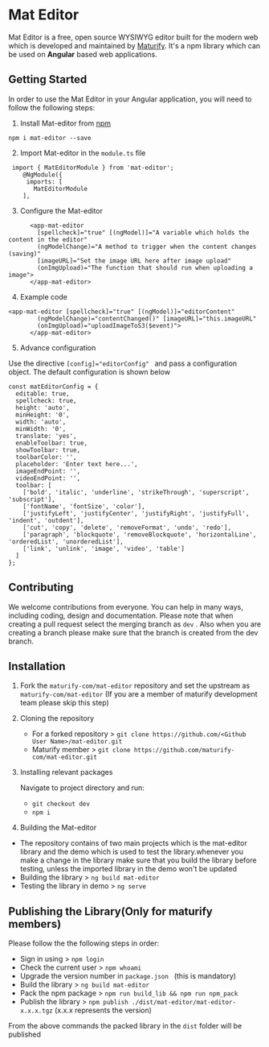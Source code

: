 # Mat Editor

Mat Editor is a free, open source WYSIWYG editor built for the modern web which is developed and maintained by [Maturify](https://www.maturify.com/). It's a npm library which can be used on **Angular** based web applications.

## Getting Started

In order to use the Mat Editor in your Angular application, you will need to follow the following steps:

1. Install Mat-editor from [npm](https://www.npmjs.com/package/mat-editor)

`npm i mat-editor --save` 

2. Import Mat-editor  in the `module.ts` file 

``` 
 import { MatEditorModule } from 'mat-editor';
    @NgModule({
     imports: [
       MatEditorModule
    ],
```

3.  Configure the Mat-editor

``` 
      <app-mat-editor 
        [spellcheck]="true" [(ngModel)]="A variable which holds the content in the editor"
        (ngModelChange)="A method to trigger when the content changes (saving)" 
        [imageURL]="Set the image URL here after image upload"
        (onImgUpload)="The function that should run when uploading a image">
      </app-mat-editor>
```

4.  Example code

``` 
<app-mat-editor [spellcheck]="true" [(ngModel)]="editorContent"
        (ngModelChange)="contentChanged()" [imageURL]="this.imageURL"
        (onImgUpload)="uploadImageToS3($event)">
      </app-mat-editor>
```

5.  Advance configuration

Use the directive `[config]="editorConfig" ` and pass a configuration object. The default configuration is shown below

``` 
const matEditorConfig = {
  editable: true,
  spellcheck: true,
  height: 'auto',
  minHeight: '0',
  width: 'auto',
  minWidth: '0',
  translate: 'yes',
  enableToolbar: true,
  showToolbar: true,
  toolbarColor: '',
  placeholder: 'Enter text here...',
  imageEndPoint: '',
  videoEndPoint: '',
  toolbar: [
    ['bold', 'italic', 'underline', 'strikeThrough', 'superscript', 'subscript'],
    ['fontName', 'fontSize', 'color'],
    ['justifyLeft', 'justifyCenter', 'justifyRight', 'justifyFull', 'indent', 'outdent'],
    ['cut', 'copy', 'delete', 'removeFormat', 'undo', 'redo'],
    ['paragraph', 'blockquote', 'removeBlockquote', 'horizontalLine', 'orderedList', 'unorderedList'],
    ['link', 'unlink', 'image', 'video', 'table']
  ]
};

```

## Contributing

We welcome contributions from everyone. You can help in many ways, including coding, design and documentation. Please note that when creating a pull request select the merging branch as `dev` . Also when you are creating a branch please make sure that the branch is created from the dev branch.

## Installation

1. Fork the `maturify-com/mat-editor` repository and set the upstream as `maturify-com/mat-editor` (If you are a member of maturify development team please skip this step)

2.  Cloning the repository

    -  For a forked repository   > `git clone https://github.com/<Github User Name>/mat-editor.git` 
    -  Maturify member           > `git clone https://github.com/maturify-com/mat-editor.git` 

3.  Installing relevant packages 

    Navigate to project directory and run:

     - `git checkout dev` 
     - `npm i` 

4.  Building the Mat-editor

* The repository contains of two main projects which is the mat-editor library and the demo which is used to test the library.whenever you make a change in the library make sure that you build the library before testing, unless the imported library in the demo won't be updated
*  Building the library > `ng build mat-editor` 
*  Testing the library in demo > `ng serve` 

## Publishing the Library(Only for maturify members)

Please follow the the following steps in order:

* Sign in using > `npm login` 
* Check the current user > `npm whoami` 
* Upgrade the version number in `package.json ` (this is mandatory)
* Build the library > `ng build mat-editor` 
* Pack the npm package > `npm run build_lib && npm run npm_pack` 
* Publish the library > `npm publish ./dist/mat-editor/mat-editor-x.x.x.tgz` (x.x.x represents the version)
 
From the above commands the packed library in the `dist` folder will be published
